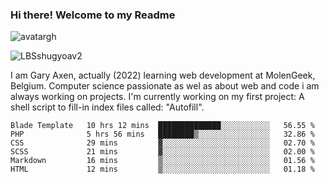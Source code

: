 ### Hi there! Welcome to my Readme 
![avatargh](https://user-images.githubusercontent.com/22075644/164934471-9e8af8ff-56fa-42c4-8061-5c7410433886.png)

![LBSshugyoav2](https://user-images.githubusercontent.com/22075644/164934218-25b846e8-bf56-4a0e-bd88-ab444310d7a8.png)



I am Gary Axen, actually (2022) learning web development at MolenGeek, Belgium.
Computer science passionate as wel as about web and code i am always working on projects.
I'm currently working on my first project: A shell script to fill-in index files called: "Autofill". 
<!--START_SECTION:waka-->

```text
Blade Template   10 hrs 12 mins  ██████████████░░░░░░░░░░░   56.55 %
PHP              5 hrs 56 mins   ████████▒░░░░░░░░░░░░░░░░   32.86 %
CSS              29 mins         ▓░░░░░░░░░░░░░░░░░░░░░░░░   02.70 %
SCSS             21 mins         ▓░░░░░░░░░░░░░░░░░░░░░░░░   02.00 %
Markdown         16 mins         ▒░░░░░░░░░░░░░░░░░░░░░░░░   01.56 %
HTML             12 mins         ▒░░░░░░░░░░░░░░░░░░░░░░░░   01.18 %
```

<!--END_SECTION:waka-->

<!--
**LeBigSky/LebigSky** is a ✨ _special_ ✨ repository because its `README.md` (this file) appears on your GitHub profile.


as to get you started:

- 🔭 I’m currently working on ...
- 🌱 I’m currently learning ...
- 👯 I’m looking to collaborate on ...
- 🤔 I’m looking for help with ...
- 💬 Ask me about ...
- 📫 How to reach me: ...
- 😄 Pronouns: ...
- ⚡ Fun fact: ...
-->
